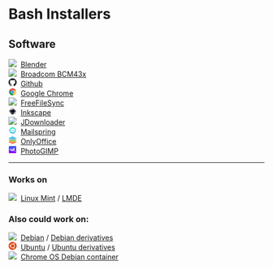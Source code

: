 # Bash Installers
## Software
<img src="blender/favicon.ico" style="width:16px">&nbsp; [Blender](blender)<br>
<img src="bcm43x/favicon.ico" style="width:16px">&nbsp; [Broadcom BCM43x](bcm43x)<br>
<img src="github/favicon.png" style="width:16px">&nbsp; [Github](github)<br>
<img src="chrome/favicon-16x16.png" style="width:16px">&nbsp; [Google Chrome](chrome)<br>
<img src="freefilesync/freefilesync.ico" style="width:16px">&nbsp; [FreeFileSync](freefilesync)<br>
<img src="inkscape/inkscape-favicon.png" style="width:16px">&nbsp; [Inkscape](inkscape)<br>
<img src="jdownloader/favicon.ico" style="width:16px">&nbsp; [JDownloader](jdownloader)<br>
<img src="mailspring/mailspring.png" style="width:16px">&nbsp; [Mailspring](mailspring)<br>
<img src="onlyoffice/favicon.png" style="width:16px">&nbsp; [OnlyOffice](onlyoffice)<br>
<img src="photogimp/photogimp.png" style="width:16px">&nbsp; [PhotoGIMP](photogimp)<br>

---

### Works on
<img src="img/linuxmint.ico" style="width:16px">&nbsp; [Linux Mint](https://www.linuxmint.com/download.php) / [LMDE](https://www.linuxmint.com/download_lmde.php)<br>

### Also could work on:
<img src="img/debian.ico" style="width:16px">&nbsp; [Debian](https://www.debian.org/) / [Debian derivatives](https://www.debian.org/derivatives/)<br>
<img src="img/ubuntu.png" style="width:16px">&nbsp; [Ubuntu](https://ubuntu.com/) / [Ubuntu derivatives](https://wiki.ubuntu.com/DerivativeTeam/Derivatives)<br>
<img src="img/chrome.ico" style="width:16px">&nbsp; [Chrome OS Debian container](https://support.google.com/chromebook/answer/9145439)
